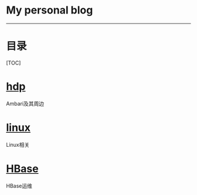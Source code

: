 # My personal blog
---

# 目录

[TOC]

#  [hdp](<https://github.com/HwiLu/HwiLu-Blog/labels/hdp>)
Ambari及其周边
# [linux](<https://github.com/HwiLu/HwiLu-Blog/labels/linux>) 
Linux相关
# [HBase]()
HBase运维
